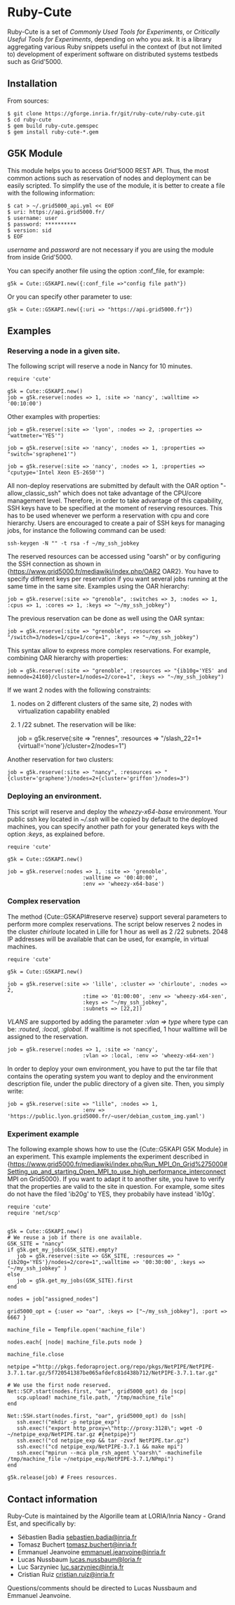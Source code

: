 # Ruby-Cute


Ruby-Cute is a set of *Commonly Used Tools for Experiments*, or *Critically
Useful Tools for Experiments*, depending on who you ask. It is a library
aggregating various Ruby snippets useful in the context of (but not limited to)
development of experiment software on distributed systems testbeds such as
Grid'5000.

## Installation

From sources:

    $ git clone https://gforge.inria.fr/git/ruby-cute/ruby-cute.git
    $ cd ruby-cute
    $ gem build ruby-cute.gemspec
    $ gem install ruby-cute-*.gem

## G5K Module


This module helps you to access Grid'5000 REST API.
Thus, the most common actions such as reservation of nodes and deployment can be easily scripted.
To simplify the use of the module, it is better to create a file with the following information:

    $ cat > ~/.grid5000_api.yml << EOF
    $ uri: https://api.grid5000.fr/
    $ username: user
    $ password: **********
    $ version: sid
    $ EOF

*username* and *password* are not necessary if you are using the module from inside Grid'5000.

You can specify another file using the option :conf_file, for example:

    g5k = Cute::G5KAPI.new({:conf_file =>"config file path"})

Or you can specify other parameter to use:

    g5k = Cute::G5KAPI.new({:uri => "https://api.grid5000.fr"})

## Examples

### Reserving a node in a given site.
The following script will reserve a node in Nancy for 10 minutes.

    require 'cute'

    g5k = Cute::G5KAPI.new()
    job = g5k.reserve(:nodes => 1, :site => 'nancy', :walltime => '00:10:00')

Other examples with properties:

    job = g5k.reserve(:site => 'lyon', :nodes => 2, :properties => "wattmeter='YES'")

    job = g5k.reserve(:site => 'nancy', :nodes => 1, :properties => "switch='sgraphene1'")

    job = g5k.reserve(:site => 'nancy', :nodes => 1, :properties => "cputype='Intel Xeon E5-2650'")

All non-deploy reservations are submitted by default with the OAR option "-allow_classic_ssh"
which does not take advantage of the CPU/core management level.
Therefore, in order to take advantage of this capability, SSH keys have to be specified at the moment of reserving resources.
This has to be used whenever we perform a reservation with cpu and core hierarchy.
Users are encouraged to create a pair of SSH keys for managing jobs, for instance the following command can be used:

    ssh-keygen -N "" -t rsa -f ~/my_ssh_jobkey

The reserved resources can be accessed using "oarsh" or by configuring the SSH connection as shown in {https://www.grid5000.fr/mediawiki/index.php/OAR2 OAR2}.
You have to specify different keys per reservation if you want several jobs running at the same time in the same site.
Examples using the OAR hierarchy:

    job = g5k.reserve(:site => "grenoble", :switches => 3, :nodes => 1, :cpus => 1, :cores => 1, :keys => "~/my_ssh_jobkey")

The previous reservation can be done as well using the OAR syntax:

    job = g5k.reserve(:site => "grenoble", :resources => "/switch=3/nodes=1/cpu=1/core=1", :keys => "~/my_ssh_jobkey")

This syntax allow to express more complex reservations. For example, combining OAR hierarchy with properties:

    job = g5k.reserve(:site => "grenoble", :resources => "{ib10g='YES' and memnode=24160}/cluster=1/nodes=2/core=1", :keys => "~/my_ssh_jobkey")

If we want 2 nodes with the following constraints:
1) nodes on 2 different clusters of the same site, 2) nodes with virtualization capability enabled
3) 1 /22 subnet. The reservation will be like:

    job = g5k.reserve(:site => "rennes", :resources => "/slash_22=1+{virtual!='none'}/cluster=2/nodes=1")

Another reservation for two clusters:

    job = g5k.reserve(:site => "nancy", :resources => "{cluster='graphene'}/nodes=2+{cluster='griffon'}/nodes=3")

### Deploying an environment.

This script will reserve and deploy the *wheezy-x64-base* environment.
Your public ssh key located in *~/.ssh* will be copied by default to the deployed machines,
you can specify another path for your generated keys with the option *:keys*, as explained before.

    require 'cute'

    g5k = Cute::G5KAPI.new()

    job = g5k.reserve(:nodes => 1, :site => 'grenoble',
                            :walltime => '00:40:00',
                            :env => 'wheezy-x64-base')


### Complex reservation

The method {Cute::G5KAPI#reserve reserve} support several parameters to perform more complex reservations.
The script below reserves 2 nodes in the cluster *chirloute* located in Lille for 1 hour as well as 2 /22 subnets.
2048 IP addresses will be available that can be used, for example, in virtual machines.

    require 'cute'

    g5k = Cute::G5KAPI.new()

    job = g5k.reserve(:site => 'lille', :cluster => 'chirloute', :nodes => 2,
                            :time => '01:00:00', :env => 'wheezy-x64-xen',
                            :keys => "~/my_ssh_jobkey",
                            :subnets => [22,2])

*VLANS* are supported by adding the parameter *:vlan => type* where type can be: *:routed*, *:local*, *:global*.
If walltime is not specified, 1 hour walltime will be assigned to the reservation.

    job = g5k.reserve(:nodes => 1, :site => 'nancy',
                            :vlan => :local, :env => 'wheezy-x64-xen')


In order to deploy your own environment,
you have to put the tar file that contains the operating system you want to deploy and
the environment description file, under the public directory of a given site.
Then, you simply write:

    job = g5k.reserve(:site => "lille", :nodes => 1,
                            :env => 'https://public.lyon.grid5000.fr/~user/debian_custom_img.yaml')


### Experiment example

The following example shows how to use the {Cute::G5KAPI G5K Module} in an experiment.
This example implements the experiment described in
{https://www.grid5000.fr/mediawiki/index.php/Run_MPI_On_Grid%275000#Setting_up_and_starting_Open_MPI_to_use_high_performance_interconnect MPI on Grid5000}.
If you want to adapt it to another site, you have to verify that the properties are valid to the site in question.
For example, some sites do not have the filed 'ib20g' to YES, they probabily have instead 'ib10g'.

    require 'cute'
    require 'net/scp'


    g5k = Cute::G5KAPI.new()
    # We reuse a job if there is one available.
    G5K_SITE = "nancy"
    if g5k.get_my_jobs(G5K_SITE).empty?
       job = g5k.reserve(:site => G5K_SITE, :resources => "{ib20g='YES'}/nodes=2/core=1",:walltime => '00:30:00', :keys => "~/my_ssh_jobkey" )
    else
       job = g5k.get_my_jobs(G5K_SITE).first
    end

    nodes = job["assigned_nodes"]

    grid5000_opt = {:user => "oar", :keys => ["~/my_ssh_jobkey"], :port => 6667 }

    machine_file = Tempfile.open('machine_file')

    nodes.each{ |node| machine_file.puts node }

    machine_file.close

    netpipe ="http://pkgs.fedoraproject.org/repo/pkgs/NetPIPE/NetPIPE-3.7.1.tar.gz/5f720541387be065afdefc81d438b712/NetPIPE-3.7.1.tar.gz"

    # We use the first node reserved.
    Net::SCP.start(nodes.first, "oar", grid5000_opt) do |scp|
       scp.upload! machine_file.path, "/tmp/machine_file"
    end

    Net::SSH.start(nodes.first, "oar", grid5000_opt) do |ssh|
       ssh.exec!("mkdir -p netpipe_exp")
       ssh.exec!("export http_proxy=\"http://proxy:3128\"; wget -O ~/netpipe_exp/NetPIPE.tar.gz #{netpipe}")
       ssh.exec!("cd netpipe_exp && tar -zvxf NetPIPE.tar.gz")
       ssh.exec!("cd netpipe_exp/NetPIPE-3.7.1 && make mpi")
       ssh.exec("mpirun --mca plm_rsh_agent \"oarsh\" -machinefile /tmp/machine_file ~/netpipe_exp/NetPIPE-3.7.1/NPmpi")
    end

    g5k.release(job) # Frees resources.

## Contact information

Ruby-Cute is maintained by the Algorille team at LORIA/Inria Nancy - Grand Est, and specifically by:

* Sébastien Badia <sebastien.badia@inria.fr>
* Tomasz Buchert <tomasz.buchert@inria.fr>
* Emmanuel Jeanvoine <emmanuel.jeanvoine@inria.fr>
* Lucas Nussbaum <lucas.nussbaum@loria.fr>
* Luc Sarzyniec <luc.sarzyniec@inria.fr>
* Cristian Ruiz <cristian.ruiz@inria.fr>

Questions/comments should be directed to Lucas Nussbaum and Emmanuel Jeanvoine.
